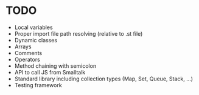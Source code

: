 # TODO

* Local variables
* Proper import file path resolving (relative to .st file)
* Dynamic classes
* Arrays
* Comments
* Operators
* Method chaining with semicolon
* API to call JS from Smalltalk
* Standard library including collection types (Map, Set, Queue, Stack, ...)
* Testing framework